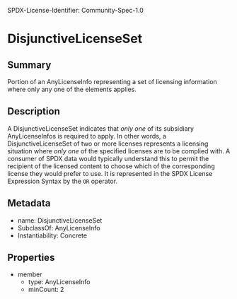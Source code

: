 SPDX-License-Identifier: Community-Spec-1.0

# DisjunctiveLicenseSet

## Summary

Portion of an AnyLicenseInfo representing a set of licensing information
where only any one of the elements applies.

## Description

A DisjunctiveLicenseSet indicates that _only one_ of its subsidiary
AnyLicenseInfos is required to apply. In other words, a
DisjunctiveLicenseSet of two or more licenses represents a licensing
situation where _only one_ of the specified licenses are to be complied with.
A consumer of SPDX data would typically understand this to permit the recipient
of the licensed content to choose which of the corresponding license they
would prefer to use. It is represented in the SPDX License Expression Syntax
by the `OR` operator.

## Metadata

- name: DisjunctiveLicenseSet
- SubclassOf: AnyLicenseInfo
- Instantiability: Concrete

## Properties

- member
  - type: AnyLicenseInfo
  - minCount: 2
